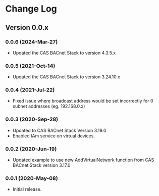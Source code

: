 # Change Log

## Version 0.0.x

### 0.0.6 (2024-Mar-27)

- Updated the CAS BACnet Stack to version 4.3.5.x

### 0.0.5 (2021-Oct-14)

- Updated the CAS BACnet Stack to version 3.24.10.x

### 0.0.4 (2021-Jul-22)

- Fixed issue where broadcast address would be set incorrectly for 0 subnet addresses (eg. 192.168.0.x)

### 0.0.3 (2020-Sep-28)

- Updated to CAS BACnet Stack Version 3.19.0
- Enabled IAm service on virtual devices.

### 0.0.2 (2020-Jun-19)

- Updated example to use new AddVirtualNetwork function from CAS BACnet Stack version 3.17.0

### 0.0.1 (2020-May-08)

- Initial release.